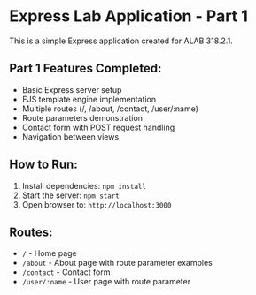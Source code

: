 # Express Lab Application - Part 1

This is a simple Express application created for ALAB 318.2.1.

## Part 1 Features Completed:
- Basic Express server setup
- EJS template engine implementation
- Multiple routes (/, /about, /contact, /user/:name)
- Route parameters demonstration
- Contact form with POST request handling
- Navigation between views

## How to Run:
1. Install dependencies: `npm install`
2. Start the server: `npm start`
3. Open browser to: `http://localhost:3000`

## Routes:
- `/` - Home page
- `/about` - About page with route parameter examples
- `/contact` - Contact form
- `/user/:name` - User page with route parameter
